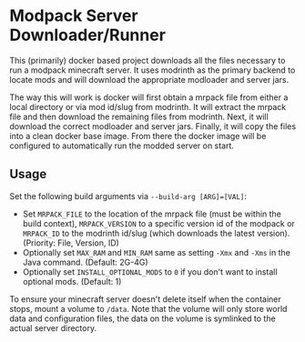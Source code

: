 # Modpack Server Downloader/Runner
This (primarily) docker based project downloads all the files necessary to run a modpack minecraft server.
It uses modrinth as the primary backend to locate mods and will download the appropriate modloader and server jars.

The way this will work is docker will first obtain a mrpack file from either a local directory or via mod id/slug from modrinth.
It will extract the mrpack file and then download the remaining files from modrinth.
Next, it will download the correct modloader and server jars.
Finally, it will copy the files into a clean docker base image.
From there the docker image will be configured to automatically run the modded server on start.

## Usage
Set the following build arguments via `--build-arg [ARG]=[VAL]`:
- Set `MRPACK_FILE` to the location of the mrpack file (must be within the build context), `MRPACK_VERSION` to a specific version id of the modpack or `MRPACK_ID` to the modrinth id/slug (which downloads the latest version). (Priority: File, Version, ID)
- Optionally set `MAX_RAM` and `MIN_RAM` same as setting `-Xmx` and `-Xms` in the Java command. (Default: 2G-4G)
- Optionally set `INSTALL_OPTIONAL_MODS` to `0` if you don't want to install optional mods. (Default: 1)

To ensure your minecraft server doesn't delete itself when the container stops, mount a volume to `/data`.
Note that the volume will only store world data and configuration files, the data on the volume is symlinked to the actual server directory.

